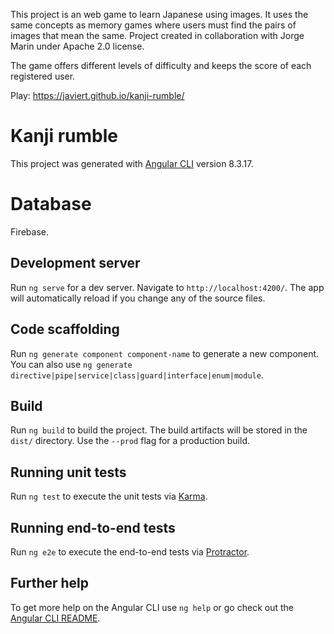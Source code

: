 This project is an web game to learn Japanese using images. It uses the same concepts as memory games where users must find the pairs of images that mean the same.
Project created in collaboration with Jorge Marin under Apache 2.0 license.


The game offers different levels of difficulty and keeps the score of each registered user.

Play: https://javiert.github.io/kanji-rumble/

# Kanji rumble

This project was generated with [Angular CLI](https://github.com/angular/angular-cli) version 8.3.17.

# Database

Firebase.

## Development server

Run `ng serve` for a dev server. Navigate to `http://localhost:4200/`. The app will automatically reload if you change any of the source files.

## Code scaffolding

Run `ng generate component component-name` to generate a new component. You can also use `ng generate directive|pipe|service|class|guard|interface|enum|module`.

## Build

Run `ng build` to build the project. The build artifacts will be stored in the `dist/` directory. Use the `--prod` flag for a production build.

## Running unit tests

Run `ng test` to execute the unit tests via [Karma](https://karma-runner.github.io).

## Running end-to-end tests

Run `ng e2e` to execute the end-to-end tests via [Protractor](http://www.protractortest.org/).

## Further help

To get more help on the Angular CLI use `ng help` or go check out the [Angular CLI README](https://github.com/angular/angular-cli/blob/master/README.md).
